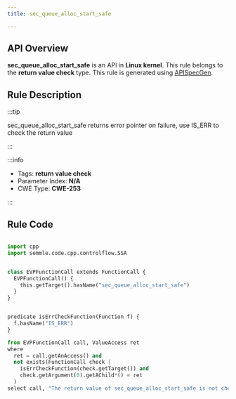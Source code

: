 ```yaml
---
title: sec_queue_alloc_start_safe

---
```



## API Overview
**sec_queue_alloc_start_safe** is an API in **Linux kernel**. This rule belongs to the **return value check** type. This rule is generated using [APISpecGen](../../tools/APISpecGen).
## Rule Description

:::tip

sec_queue_alloc_start_safe returns error pointer on failure, use IS_ERR to check the return value

:::

:::info

- Tags: **return value check**
- Parameter Index: **N/A**
- CWE Type: **CWE-253**

:::

## Rule Code
```python

import cpp
import semmle.code.cpp.controlflow.SSA


class EVPFunctionCall extends FunctionCall {
  EVPFunctionCall() {
    this.getTarget().hasName("sec_queue_alloc_start_safe")
  }
}


predicate isErrCheckFunction(Function f) {
  f.hasName("IS_ERR") 
}

from EVPFunctionCall call, ValueAccess ret
where
  ret = call.getAnAccess() and
  not exists(FunctionCall check |
    isErrCheckFunction(check.getTarget()) and
    check.getArgument(0).getAChild*() = ret
  )
select call, "The return value of sec_queue_alloc_start_safe is not checked with IS_ERR."
    
```